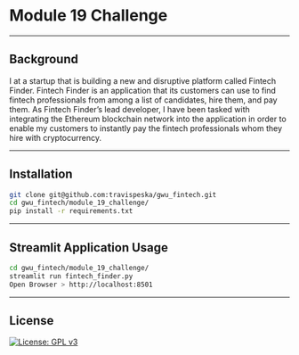# Module 19 Challenge

---

## Background

I at a startup that is building a new and disruptive platform called Fintech Finder. Fintech Finder is an application that its customers can use to find fintech professionals from among a list of candidates, hire them, and pay them. As Fintech Finder’s lead developer, I have been tasked with integrating the Ethereum blockchain network into the application in order to enable my customers to instantly pay the fintech professionals whom they hire with cryptocurrency.

---

## Installation

```sh
git clone git@github.com:travispeska/gwu_fintech.git
cd gwu_fintech/module_19_challenge/
pip install -r requirements.txt
```

---

## Streamlit Application Usage

```sh
cd gwu_fintech/module_19_challenge/
streamlit run fintech_finder.py
Open Browser > http://localhost:8501
```

---

## License

[![License: GPL v3](https://img.shields.io/badge/License-GPLv3-blue.svg)](https://www.gnu.org/licenses/gpl-3.0)
